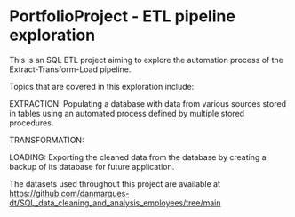 # PortfolioProject - ETL pipeline exploration

This is an SQL ETL project aiming to explore the automation process of the Extract-Transform-Load pipeline.

Topics that are covered in this exploration include:

EXTRACTION: Populating a database with data from various sources stored in tables using an automated process defined by multiple stored procedures.

TRANSFORMATION: 

LOADING: Exporting the cleaned data from the database by creating a backup of its database for future application.

The datasets used throughout this project are available at https://github.com/danmarques-dt/SQL_data_cleaning_and_analysis_employees/tree/main
